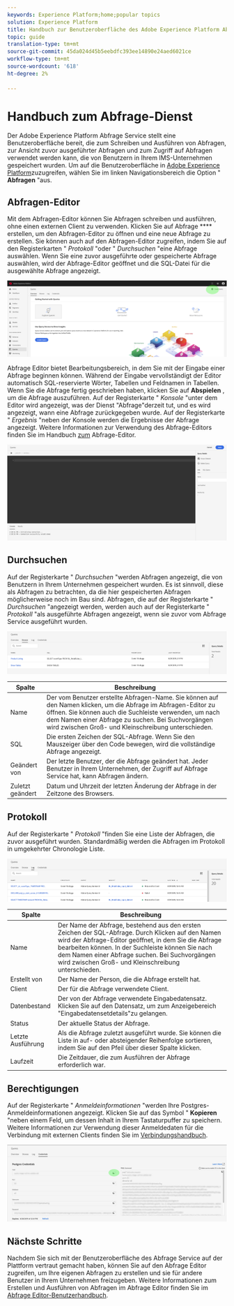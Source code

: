 ```yaml
---
keywords: Experience Platform;home;popular topics
solution: Experience Platform
title: Handbuch zur Benutzeroberfläche des Adobe Experience Platform Abfrage Service
topic: guide
translation-type: tm+mt
source-git-commit: 45da024d45b5eebdfc393ee14890e24aed6021ce
workflow-type: tm+mt
source-wordcount: '618'
ht-degree: 2%

---
```



# Handbuch zum Abfrage-Dienst

Der Adobe Experience Platform Abfrage Service stellt eine Benutzeroberfläche bereit, die zum Schreiben und Ausführen von Abfragen, zur Ansicht zuvor ausgeführter Abfragen und zum Zugriff auf Abfragen verwendet werden kann, die von Benutzern in Ihrem IMS-Unternehmen gespeichert wurden. Um auf die Benutzeroberfläche in [Adobe Experience Platform][platform-ui]zuzugreifen, wählen Sie im linken Navigationsbereich die Option &quot; **Abfragen** &quot;aus.

## Abfragen-Editor

Mit dem Abfragen-Editor können Sie Abfragen schreiben und ausführen, ohne einen externen Client zu verwenden. Klicken Sie auf Abfrage **** erstellen, um den Abfragen-Editor zu öffnen und eine neue Abfrage zu erstellen. Sie können auch auf den Abfragen-Editor zugreifen, indem Sie auf den Registerkarten &quot; *Protokoll* &quot;oder &quot; *Durchsuchen* &quot;eine Abfrage auswählen. Wenn Sie eine zuvor ausgeführte oder gespeicherte Abfrage auswählen, wird der Abfrage-Editor geöffnet und die SQL-Datei für die ausgewählte Abfrage angezeigt.

![Bild](../images/queries/ui-overview/overview.png)

Abfrage Editor bietet Bearbeitungsbereich, in dem Sie mit der Eingabe einer Abfrage beginnen können. Während der Eingabe vervollständigt der Editor automatisch SQL-reservierte Wörter, Tabellen und Feldnamen in Tabellen. Wenn Sie die Abfrage fertig geschrieben haben, klicken Sie auf **Abspielen** , um die Abfrage auszuführen. Auf der Registerkarte &quot; *Konsole* &quot;unter dem Editor wird angezeigt, was der Dienst &quot;Abfrage&quot;derzeit tut, und es wird angezeigt, wann eine Abfrage zurückgegeben wurde. Auf der Registerkarte &quot; *Ergebnis* &quot;neben der Konsole werden die Ergebnisse der Abfrage angezeigt. Weitere Informationen zur Verwendung des Abfrage-Editors finden Sie im Handbuch [zum][query-editor] Abfrage-Editor.

![Bild](../images/queries/ui-overview/query-editor.png)

## Durchsuchen

Auf der Registerkarte &quot; *Durchsuchen* &quot;werden Abfragen angezeigt, die von Benutzern in Ihrem Unternehmen gespeichert wurden. Es ist sinnvoll, diese als Abfragen zu betrachten, da die hier gespeicherten Abfragen möglicherweise noch im Bau sind. Abfragen, die auf der Registerkarte &quot; *Durchsuchen* &quot;angezeigt werden, werden auch auf der Registerkarte &quot; *Protokoll* &quot;als ausgeführte Abfragen angezeigt, wenn sie zuvor vom Abfrage Service ausgeführt wurden.

![Bild](../images/queries/ui-overview/browse.png)

| Spalte | Beschreibung |
| --- | --- |
| Name | Der vom Benutzer erstellte Abfragen-Name. Sie können auf den Namen klicken, um die Abfrage im Abfragen-Editor zu öffnen. Sie können auch die Suchleiste verwenden, um nach dem Namen einer Abfrage zu suchen. Bei Suchvorgängen wird zwischen Groß- und Kleinschreibung unterschieden. |
| SQL | Die ersten Zeichen der SQL-Abfrage. Wenn Sie den Mauszeiger über den Code bewegen, wird die vollständige Abfrage angezeigt. |
| Geändert von | Der letzte Benutzer, der die Abfrage geändert hat. Jeder Benutzer in Ihrem Unternehmen, der Zugriff auf Abfrage Service hat, kann Abfragen ändern. |
| Zuletzt geändert | Datum und Uhrzeit der letzten Änderung der Abfrage in der Zeitzone des Browsers. |

## Protokoll

Auf der Registerkarte &quot; *Protokoll* &quot;finden Sie eine Liste der Abfragen, die zuvor ausgeführt wurden. Standardmäßig werden die Abfragen im Protokoll in umgekehrter Chronologie Liste.

![Bild](../images/queries/ui-overview/log.png)

| Spalte | Beschreibung |
| --- | --- |
| Name | Der Name der Abfrage, bestehend aus den ersten Zeichen der SQL-Abfrage. Durch Klicken auf den Namen wird der Abfrage-Editor geöffnet, in dem Sie die Abfrage bearbeiten können. In der Suchleiste können Sie nach dem Namen einer Abfrage suchen. Bei Suchvorgängen wird zwischen Groß- und Kleinschreibung unterschieden. |
| Erstellt von | Der Name der Person, die die Abfrage erstellt hat. |
| Client | Der für die Abfrage verwendete Client. |
| Datenbestand | Der von der Abfrage verwendete Eingabedatensatz. Klicken Sie auf den Datensatz, um zum Anzeigebereich &quot;Eingabedatensetdetails&quot;zu gelangen. |
| Status | Der aktuelle Status der Abfrage. |
| Letzte Ausführung | Als die Abfrage zuletzt ausgeführt wurde. Sie können die Liste in auf- oder absteigender Reihenfolge sortieren, indem Sie auf den Pfeil über dieser Spalte klicken. |
| Laufzeit | Die Zeitdauer, die zum Ausführen der Abfrage erforderlich war. |

## Berechtigungen

Auf der Registerkarte &quot; *Anmeldeinformationen* &quot;werden Ihre Postgres-Anmeldeinformationen angezeigt. Klicken Sie auf das Symbol &quot; **Kopieren** &quot;neben einem Feld, um dessen Inhalt in Ihrem Tastaturpuffer zu speichern. Weitere Informationen zur Verwendung dieser Anmeldedaten für die Verbindung mit externen Clients finden Sie im [Verbindungshandbuch][connect-clients].

![Bild](../images/queries/ui-overview/credentials.png)

## Nächste Schritte

Nachdem Sie sich mit der Benutzeroberfläche des Abfrage Service auf der Plattform vertraut gemacht haben, können Sie auf den Abfrage Editor zugreifen, um Ihre eigenen Abfragen zu erstellen und sie für andere Benutzer in Ihrem Unternehmen freizugeben. Weitere Informationen zum Erstellen und Ausführen von Abfragen im Abfrage Editor finden Sie im [Abfrage Editor-Benutzerhandbuch][query-editor].

[platform-ui]: https://platform.adobe.com
[query-editor]: user-guide.md
[connect-clients]: ../clients/overview.md
